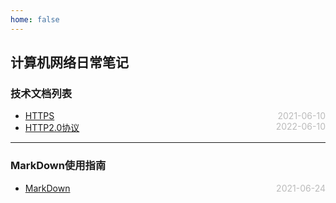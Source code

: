 ```yaml
---
home: false
---
```

## 计算机网络日常笔记
### 技术文档列表
* [HTTPS](https://blog.poetries.top/browser-working-principle/guide/part6/lesson36.html#%E5%9C%A8-http-%E5%8D%8F%E8%AE%AE%E6%A0%88%E4%B8%AD%E5%BC%95%E5%85%A5%E5%AE%89%E5%85%A8%E5%B1%82)  <span style="color:#bbb; float:right">2021-06-10</span>
* [HTTP2.0协议](https://blog.poetries.top/browser-working-principle/guide/part6/lesson30.html)  <span style="color:#bbb; float:right">2022-06-10</span>

--- ---
### MarkDown使用指南
*  [MarkDown](../blog-daily/use-markdown)  <span style="color:#bbb; float:right">2021-06-24</span>
